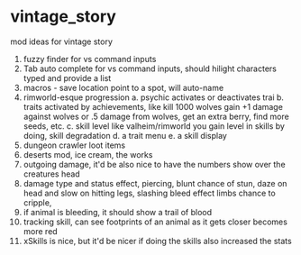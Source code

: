 # vintage_story
mod ideas for vintage story
1. fuzzy finder for vs command inputs
2. Tab auto complete for vs command inputs, should hilight characters typed and provide a list 
3. macros - save location point to a spot, will auto-name
4. rimworld-esque progression
   a. psychic activates or deactivates trai
   b. traits activated by achievements, like kill 1000 wolves gain +1 damage against wolves or .5 damage from wolves, get an extra berry, find more seeds, etc.
   c. skill level like valheim/rimworld you gain level in skills by doing, skill degradation
   d. a trait menu
   e. a skill display
6. dungeon crawler loot items
7. deserts mod, ice cream, the works
7. outgoing damage, it'd be also nice to have the numbers show over the creatures head
8. damage type and status effect, piercing, blunt chance of stun, daze on head and slow on hitting legs, slashing bleed effect limbs chance to cripple, 
9. if animal is bleeding, it should show a trail of blood
10. tracking skill, can see footprints of an animal as it gets closer becomes more red
11. xSkills is nice, but it'd be nicer if doing the skills also increased the stats
    
